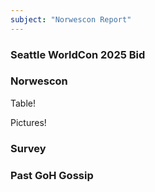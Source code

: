 ```yaml
---
subject: "Norwescon Report"
---
```


### Seattle WorldCon 2025 Bid 


### Norwescon 

Table!

Pictures!

### Survey

### Past GoH Gossip
